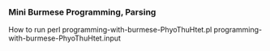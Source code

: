 ### Mini Burmese Programming, Parsing

How to run
perl programming-with-burmese-PhyoThuHtet.pl programming-with-burmese-PhyoThuHtet.input

